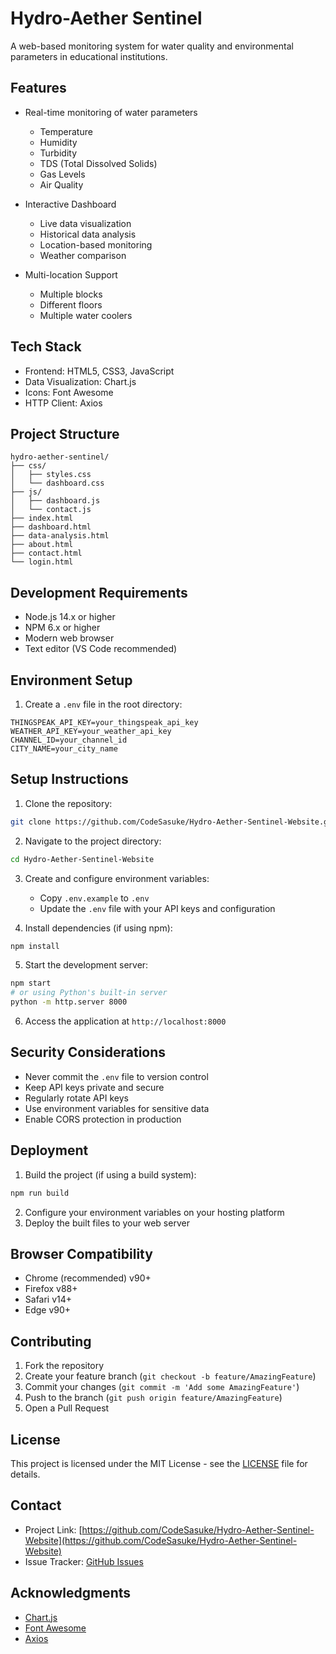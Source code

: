 # Hydro-Aether Sentinel

A web-based monitoring system for water quality and environmental parameters in educational institutions.

## Features

- Real-time monitoring of water parameters
  - Temperature
  - Humidity
  - Turbidity
  - TDS (Total Dissolved Solids)
  - Gas Levels
  - Air Quality

- Interactive Dashboard
  - Live data visualization
  - Historical data analysis
  - Location-based monitoring
  - Weather comparison

- Multi-location Support
  - Multiple blocks
  - Different floors
  - Multiple water coolers

## Tech Stack

- Frontend: HTML5, CSS3, JavaScript
- Data Visualization: Chart.js
- Icons: Font Awesome
- HTTP Client: Axios

## Project Structure

```
hydro-aether-sentinel/
├── css/
│   ├── styles.css
│   └── dashboard.css
├── js/
│   ├── dashboard.js
│   └── contact.js
├── index.html
├── dashboard.html
├── data-analysis.html
├── about.html
├── contact.html
└── login.html
```

## Development Requirements

- Node.js 14.x or higher
- NPM 6.x or higher
- Modern web browser
- Text editor (VS Code recommended)

## Environment Setup

1. Create a `.env` file in the root directory:
```env
THINGSPEAK_API_KEY=your_thingspeak_api_key
WEATHER_API_KEY=your_weather_api_key
CHANNEL_ID=your_channel_id
CITY_NAME=your_city_name
```

## Setup Instructions

1. Clone the repository:
```bash
git clone https://github.com/CodeSasuke/Hydro-Aether-Sentinel-Website.git
```

2. Navigate to the project directory:
```bash
cd Hydro-Aether-Sentinel-Website
```

3. Create and configure environment variables:
   - Copy `.env.example` to `.env`
   - Update the `.env` file with your API keys and configuration

4. Install dependencies (if using npm):
```bash
npm install
```

5. Start the development server:
```bash
npm start
# or using Python's built-in server
python -m http.server 8000
```

6. Access the application at `http://localhost:8000`

## Security Considerations

- Never commit the `.env` file to version control
- Keep API keys private and secure
- Regularly rotate API keys
- Use environment variables for sensitive data
- Enable CORS protection in production

## Deployment

1. Build the project (if using a build system):
```bash
npm run build
```

2. Configure your environment variables on your hosting platform
3. Deploy the built files to your web server

## Browser Compatibility

- Chrome (recommended) v90+
- Firefox v88+
- Safari v14+
- Edge v90+

## Contributing

1. Fork the repository
2. Create your feature branch (`git checkout -b feature/AmazingFeature`)
3. Commit your changes (`git commit -m 'Add some AmazingFeature'`)
4. Push to the branch (`git push origin feature/AmazingFeature`)
5. Open a Pull Request

## License

This project is licensed under the MIT License - see the [LICENSE](LICENSE) file for details.

## Contact

- Project Link: [https://github.com/CodeSasuke/Hydro-Aether-Sentinel-Website](https://github.com/CodeSasuke/Hydro-Aether-Sentinel-Website)
- Issue Tracker: [GitHub Issues](https://github.com/CodeSasuke/Hydro-Aether-Sentinel-Website/issues)

## Acknowledgments

- [Chart.js](https://www.chartjs.org/)
- [Font Awesome](https://fontawesome.com/)
- [Axios](https://axios-http.com/)